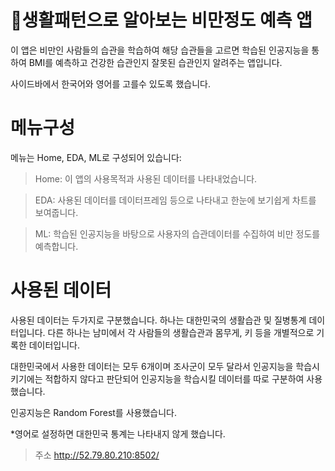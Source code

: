 
# 💉생활패턴으로 알아보는 비만정도 예측 앱

이 앱은 비만인 사람들의 습관을 학습하여 해당 습관들을 고르면 학습된 인공지능을 통하여 BMI를 예측하고 건강한 습관인지 잘못된 습관인지 알려주는 앱입니다.

사이드바에서 한국어와 영어를 고를수 있도록 했습니다.

# 메뉴구성
메뉴는 Home, EDA, ML로 구성되어 있습니다:

>Home: 이 앱의 사용목적과 사용된 데이터를 나타내었습니다.

>EDA: 사용된 데이터를 데이터프레임 등으로 나타내고 한눈에 보기쉽게 차트를 보여줍니다.

>ML: 학습된 인공지능을 바탕으로 사용자의 습관데이터를 수집하여 비만 정도를 예측합니다.

# 사용된 데이터
사용된 데이터는 두가지로 구분했습니다.
하나는 대한민국의 생활습관 및 질병통계 데이터입니다.
다른 하나는 남미에서 각 사람들의 생활습관과 몸무게, 키 등을 개별적으로 기록한 데이터입니다. 

대한민국에서 사용한 데이터는 모두 6개이며 조사군이 모두 달라서 인공지능을 학습시키기에는 적합하지 않다고 판단되어
인공지능을 학습시킬 데이터를 따로 구분하여 사용했습니다.

인공지능은 Random Forest를 사용했습니다.

*영어로 설정하면 대한민국 통계는 나타내지 않게 했습니다.

>주소
>http://52.79.80.210:8502/
